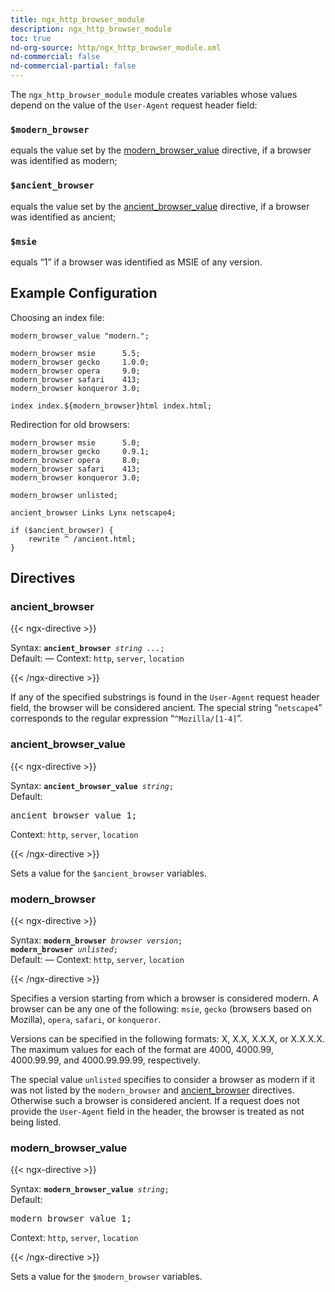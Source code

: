 ```yaml
---
title: ngx_http_browser_module
description: ngx_http_browser_module
toc: true
nd-org-source: http/ngx_http_browser_module.xml
nd-commercial: false
nd-commercial-partial: false
---
```



<!--
      ********************************************************************************
      🛑 WARNING: AUTOGENERATED FILE - DO NOT EDIT 🛑 This Markdown file was
      automatically generated from the source XML documentation. Any manual
      changes made directly to this file will be overwritten. To request or
      suggest changes, please edit the source XML files instead.
      https://github.com/nginx/nginx.org/tree/main/xml/en
      ********************************************************************************
      -->


The `ngx_http_browser_module` module creates variables
whose values depend on the value of the `User-Agent`
request header field:


### `$modern_browser`


equals the value set by the [modern_browser_value](#modern_browser_value) directive,
if a browser was identified as modern;



### `$ancient_browser`


equals the value set by the [ancient_browser_value](#ancient_browser_value) directive,
if a browser was identified as ancient;



### `$msie`


equals “1” if a browser was identified as MSIE of any version.



## Example Configuration


Choosing an index file:

```nginx 
modern_browser_value "modern.";

modern_browser msie      5.5;
modern_browser gecko     1.0.0;
modern_browser opera     9.0;
modern_browser safari    413;
modern_browser konqueror 3.0;

index index.${modern_browser}html index.html;
 ```


Redirection for old browsers:

```nginx 
modern_browser msie      5.0;
modern_browser gecko     0.9.1;
modern_browser opera     8.0;
modern_browser safari    413;
modern_browser konqueror 3.0;

modern_browser unlisted;

ancient_browser Links Lynx netscape4;

if ($ancient_browser) {
    rewrite ^ /ancient.html;
}
 ```

## Directives

### ancient_browser

{{< ngx-directive >}}

<tr>
<th>Syntax: </th>
<td><code><strong>ancient_browser</strong> <i>string</i> <i>...</i>;</code><br/></td>
</tr><tr>
<th>Default: </th>
<td>
      —
    </td>
</tr><tr>
<th>Context: </th>
<td><code>http</code>, <code>server</code>, <code>location</code></td>
</tr>

{{< /ngx-directive >}}


If any of the specified substrings is found in the `User-Agent`
request header field, the browser will be considered ancient.
The special string “`netscape4`” corresponds to the
regular expression “`^Mozilla/[1-4]`”.
### ancient_browser_value

{{< ngx-directive >}}

<tr>
<th>Syntax: </th>
<td><code><strong>ancient_browser_value</strong> <i>string</i>;</code><br/></td>
</tr><tr>
<th>Default: </th>
<td><pre>ancient_browser_value 1;</pre></td>
</tr><tr>
<th>Context: </th>
<td><code>http</code>, <code>server</code>, <code>location</code></td>
</tr>

{{< /ngx-directive >}}


Sets a value for the `$ancient_browser` variables.
### modern_browser

{{< ngx-directive >}}

<tr>
<th>Syntax: </th>
<td><code><strong>modern_browser</strong> <i>browser</i> <i>version</i>;</code><br/><code><strong>modern_browser</strong> <i>unlisted</i>;</code><br/></td>
</tr><tr>
<th>Default: </th>
<td>
      —
    </td>
</tr><tr>
<th>Context: </th>
<td><code>http</code>, <code>server</code>, <code>location</code></td>
</tr>

{{< /ngx-directive >}}


Specifies a version starting from which a browser is considered modern.
A browser can be any one of the following: `msie`,
`gecko` (browsers based on Mozilla),
`opera`, `safari`,
or `konqueror`.

Versions can be specified in the following formats: X, X.X, X.X.X, or X.X.X.X.
The maximum values for each of the format are
4000, 4000.99, 4000.99.99, and 4000.99.99.99, respectively.

The special value `unlisted` specifies to consider
a browser as modern if it was not listed by the
`modern_browser` and [ancient_browser](#ancient_browser)
directives.
Otherwise such a browser is considered ancient.
If a request does not provide the `User-Agent` field
in the header, the browser is treated as not being listed.
### modern_browser_value

{{< ngx-directive >}}

<tr>
<th>Syntax: </th>
<td><code><strong>modern_browser_value</strong> <i>string</i>;</code><br/></td>
</tr><tr>
<th>Default: </th>
<td><pre>modern_browser_value 1;</pre></td>
</tr><tr>
<th>Context: </th>
<td><code>http</code>, <code>server</code>, <code>location</code></td>
</tr>

{{< /ngx-directive >}}


Sets a value for the `$modern_browser` variables.
